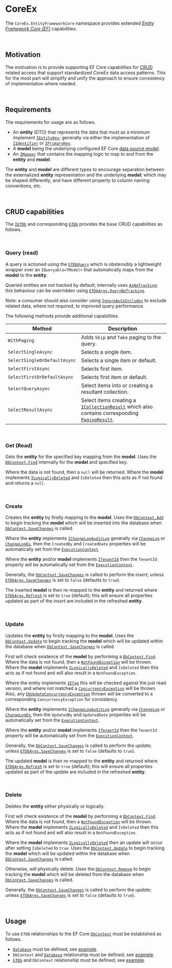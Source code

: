 ﻿# CoreEx

The `CoreEx.EntityFrameworkCore` namespace provides extended [_Entity Framework Core (EF)_](https://learn.microsoft.com/en-us/ef/core/) capabilities. 

<br/>

## Motivation

The motivation is to provide supporting EF Core capabilities for [CRUD](https://en.wikipedia.org/wiki/Create,_read,_update_and_delete) related access that support standardized _CoreEx_ data access patterns. This for the most part will simplify and unify the approach to ensure consistency of implementation where needed.

<br/>

## Requirements

The requirements for usage are as follows.
- An **entity** (DTO) that represents the data that must as a minimum implement [`IEntityKey`](../CoreEx/Entities/IEntityKey.cs); generally via either the implementation of [`IIdentifier`](../CoreEx/Entities/IIdentifierT.cs) or [`IPrimaryKey`](../CoreEx/Entities/IPrimaryKey.cs).
- A **model** being the underlying configured EF Core [data source model](https://learn.microsoft.com/en-us/ef/core/modeling/).
- An [`IMapper`](../CoreEx/Mapping/IMapper.cs) that contains the mapping logic to map to and from the **entity** and **model**.

The **entity** and **model** are different types to encourage separation between the externalized **entity** representation and the underlying **model**; which may be shaped differently, and have different property to column naming conventions, etc.

<br/>

## CRUD capabilities

The [`IEfDb`](./IEfDb.cs) and corresponding [`EfDb`](./EfDb.cs) provides the base CRUD capabilities as follows.

<br/>

### Query (read)

A query is actioned using the [`EfDbQuery`](./EfDbQuery.cs) which is obstensibly a lightweight wrapper over an `IQueryable<TModel>` that automatically maps from the **model** to the **entity**.

Queried entities are not tracked by default; internally uses [`AsNoTracking`](https://learn.microsoft.com/en-us/dotnet/api/microsoft.entityframeworkcore.entityframeworkqueryableextensions.asnotracking); this behaviour can be overridden using [`EfDbArgs.QueryNoTracking`](./EfDbArgs.cs).

Note: a consumer should also consider using [`IgnoreAutoIncludes`](https://learn.microsoft.com/en-us/dotnet/api/microsoft.entityframeworkcore.entityframeworkqueryableextensions.ignoreautoincludes) to exclude related data, where not required, to improved query performance.

The following methods provide additional capabilities.

Method | Description
-|-
`WithPaging` | Adds `Skip` and `Take` paging to the query.
`SelectSingleAsync` | Selects a single item.
`SelectSingleOrDefaultAsync` | Selects a single item or default.
`SelectFirstAsync` | Selects first item.
`SelectFirstOrDefaultAsync` | Selects first item or default.
`SelectQueryAsync` | Select items into or creating a resultant collection.
`SelectResultAsync` | Select items creating a [`ICollectionResult`](../CoreEx/Entities/ICollectionResultT2.cs) which also contains corresponding [`PagingResult`](../CoreEx/Entities/PagingResult.cs).

<br/>

### Get (Read)

Gets the **entity** for the specified key mapping from the **model**. Uses the [`DbContext.Find`](https://learn.microsoft.com/en-us/dotnet/api/microsoft.entityframeworkcore.dbcontext.find) internally for the **model** and specified key.

Where the data is not found, then a `null` will be returned. Where the **model** implements [`ILogicallyDeleted`](../CoreEx/Entities/ILogicallyDeleted.cs) and `IsDeleted` then this acts as if not found and returns a `null`.

<br/>

### Create

Creates the **entity** by firstly mapping to the **model**. Uses the [`DbContext.Add`](https://learn.microsoft.com/en-us/dotnet/api/microsoft.entityframeworkcore.dbcontext.add) to begin tracking the **model** which will be inserted into the database when [`DbContext.SaveChanges`](https://learn.microsoft.com/en-us/dotnet/api/microsoft.entityframeworkcore.dbcontext.savechanges) is called.

Where the **entity** implements [`IChangeLogAuditLog`](../CoreEx/Entities/IChangeLogAuditLog.cs) generally via [`ChangeLog`](../CoreEx/Entities/IChangeLog.cs) or [`ChangeLogEx`](../CoreEx/Entities/Extended/IChangeLogEx.cs), then the `CreatedBy` and `CreatedDate` properties will be automatically set from the [`ExecutionContext`](../CoreEx/ExecutionContext.cs).

Where the **entity** and/or **model** implements [`ITenantId`](../CoreEx/Entities/ITenantId.cs) then the `TenantId` property will be automatically set from the [`ExecutionContext`](../CoreEx/ExecutionContext.cs).

Generally, the [`DbContext.SaveChanges`](https://learn.microsoft.com/en-us/dotnet/api/microsoft.entityframeworkcore.dbcontext.savechanges) is called to perform the _insert_; unless [`EfDbArgs.SaveChanges`](./EfDbArgs.cs) is set to `false` (defaults to `true`).

The inserted **model** is then re-mapped to the **entity** and returned where [`EfDbArgs.Refresh`](./EfDbArgs.cs) is set to `true` (default); this will ensure all properties updated as part of the _insert_ are included in the refreshed **entity**.

<br/>

### Update

Updates the **entity** by firstly mapping to the **model**. Uses the [`DbContext.Update`](https://learn.microsoft.com/en-us/dotnet/api/microsoft.entityframeworkcore.dbcontext.add) to begin tracking the **model** which will be updated within the database when [`DbContext.SaveChanges`](https://learn.microsoft.com/en-us/dotnet/api/microsoft.entityframeworkcore.dbcontext.savechanges) is called.

First will check existence of the **model** by performing a [`DbContext.Find`](https://learn.microsoft.com/en-us/dotnet/api/microsoft.entityframeworkcore.dbcontext.find). Where the data is not found, then a [`NotFoundException`](../CoreEx/NotFoundException.cs) will be thrown. Where the **model** implements [`ILogicallyDeleted`](../CoreEx/Entities/ILogicallyDeleted.cs) and `IsDeleted` then this acts as if not found and will also result in a `NotFoundException`.

Where the entity implements [`IETag`](../CoreEx/Entities/IETag.cs) this will be checked against the just read version, and where not matched a  [`ConcurrencyException`](../CoreEx/ConcurrencyException.cs) will be thrown. Also, any [`DbUpdateConcurrencyException`](https://learn.microsoft.com/en-us/dotnet/api/microsoft.entityframeworkcore.dbupdateconcurrencyexception) thrown will be converted to a corresponding `ConcurrencyException` for consistency.

Where the **entity** implements [`IChangeLogAuditLog`](../CoreEx/Entities/IChangeLogAuditLog.cs) generally via [`ChangeLog`](../CoreEx/Entities/IChangeLog.cs) or [`ChangeLogEx`](../CoreEx/Entities/Extended/IChangeLogEx.cs), then the `UpdatedBy` and `UpdatedDate` properties will be automatically set from the [`ExecutionContext`](../CoreEx/ExecutionContext.cs).

Where the **entity** and/or **model** implements [`ITenantId`](../CoreEx/Entities/ITenantId.cs) then the `TenantId` property will be automatically set from the [`ExecutionContext`](../CoreEx/ExecutionContext.cs).

Generally, the [`DbContext.SaveChanges`](https://learn.microsoft.com/en-us/dotnet/api/microsoft.entityframeworkcore.dbcontext.savechanges) is called to perform the _update_; unless [`EfDbArgs.SaveChanges`](./EfDbArgs.cs) is set to `false` (defaults to `true`).

The updated **model** is then re-mapped to the **entity** and returned where [`EfDbArgs.Refresh`](./EfDbArgs.cs) is set to `true` (default); this will ensure all properties updated as part of the _update_ are included in the refreshed **entity**.

<br/>

### Delete

Deletes the **entity** either physically or logically.

First will check existence of the **model** by performing a [`DbContext.Find`](https://learn.microsoft.com/en-us/dotnet/api/microsoft.entityframeworkcore.dbcontext.find). Where the data is not found, then a [`NotFoundException`](../CoreEx/NotFoundException.cs) will be thrown. Where the **model** implements [`ILogicallyDeleted`](../CoreEx/Entities/ILogicallyDeleted.cs) and `IsDeleted` then this acts as if not found and will also result in a `NotFoundException`.

Where the **model** implements [`ILogicallyDeleted`](../CoreEx/Entities/ILogicallyDeleted.cs) then an update will occur after setting `IsDeleted` to `true`. Uses the [`DbContext.Update`](https://learn.microsoft.com/en-us/dotnet/api/microsoft.entityframeworkcore.dbcontext.add) to begin tracking the **model** which will be updated within the database when [`DbContext.SaveChanges`](https://learn.microsoft.com/en-us/dotnet/api/microsoft.entityframeworkcore.dbcontext.savechanges) is called.

Otherwise, will physically delete. Uses the [`DbContext.Remove`](https://learn.microsoft.com/en-us/dotnet/api/microsoft.entityframeworkcore.dbcontext.remove) to begin tracking the **model** which will be deleted from the database when [`DbContext.SaveChanges`](https://learn.microsoft.com/en-us/dotnet/api/microsoft.entityframeworkcore.dbcontext.savechanges) is called.

Generally, the [`DbContext.SaveChanges`](https://learn.microsoft.com/en-us/dotnet/api/microsoft.entityframeworkcore.dbcontext.savechanges) is called to perform the _update_; unless [`EfDbArgs.SaveChanges`](./EfDbArgs.cs) is set to `false` (defaults to `true`).

<br/>

## Usage

To use `EfDB` relationships to the EF Core [`DbContext`](https://learn.microsoft.com/en-us/dotnet/api/microsoft.entityframeworkcore.dbcontext) must be established as follows.

- [`Database`](../CoreEx.Database/Database.cs) must be defined; see [example](../../samples/My.Hr/My.Hr.Business/Data/HrDb.cs).
- `DbContext` and [`Database`](../CoreEx.Database/Database.cs) relationship must be defined; see [example](../../samples/My.Hr/My.Hr.Business/Data/HrDbContext.cs).
- [`EfDb`](./EfDb.cs) and `DbContext` relationship must be defined; see [example](../../samples/My.Hr/My.Hr.Business/Data/HrEfDb.cs).
